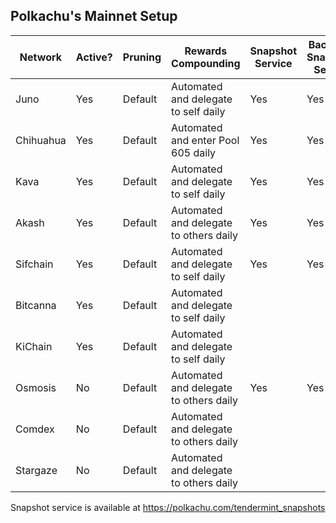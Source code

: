 ## Polkachu's Mainnet Setup

| Network   | Active? | Pruning | Rewards Compounding                    | Snapshot Service | Backup / Snapshot Server | PRC Server    |
| --------- | ------- | ------- | -------------------------------------- | ---------------- | ------------------------ | ------------- |
| Juno      | Yes     | Default | Automated and delegate to self daily   | Yes              | Yes                      |               |
| Chihuahua | Yes     | Default | Automated and enter Pool 605 daily     | Yes              | Yes                      |               |
| Kava      | Yes     | Default | Automated and delegate to self daily   | Yes              | Yes                      |               |
| Akash     | Yes     | Default | Automated and delegate to others daily | Yes              | Yes                      |               |
| Sifchain  | Yes     | Default | Automated and delegate to self daily   | Yes              | Yes                      |               |
| Bitcanna  | Yes     | Default | Automated and delegate to self daily   |                  |                          |               |
| KiChain   | Yes     | Default | Automated and delegate to self daily   |                  |                          |               |
| Osmosis   | No      | Default | Automated and delegate to others daily | Yes              | Yes                      | Yes (Private) |
| Comdex    | No      | Default | Automated and delegate to others daily |                  |                          |               |
| Stargaze  | No      | Default | Automated and delegate to others daily |                  |                          |               |

Snapshot service is available at https://polkachu.com/tendermint_snapshots
